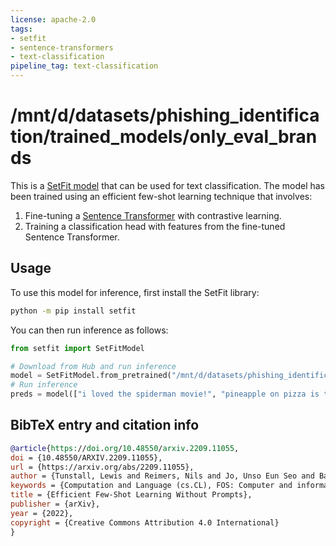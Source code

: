 ```yaml
---
license: apache-2.0
tags:
- setfit
- sentence-transformers
- text-classification
pipeline_tag: text-classification
---
```


# /mnt/d/datasets/phishing_identification/trained_models/only_eval_brands

This is a [SetFit model](https://github.com/huggingface/setfit) that can be used for text classification. The model has been trained using an efficient few-shot learning technique that involves:

1. Fine-tuning a [Sentence Transformer](https://www.sbert.net) with contrastive learning.
2. Training a classification head with features from the fine-tuned Sentence Transformer.

## Usage

To use this model for inference, first install the SetFit library:

```bash
python -m pip install setfit
```

You can then run inference as follows:

```python
from setfit import SetFitModel

# Download from Hub and run inference
model = SetFitModel.from_pretrained("/mnt/d/datasets/phishing_identification/trained_models/only_eval_brands")
# Run inference
preds = model(["i loved the spiderman movie!", "pineapple on pizza is the worst 🤮"])
```

## BibTeX entry and citation info

```bibtex
@article{https://doi.org/10.48550/arxiv.2209.11055,
doi = {10.48550/ARXIV.2209.11055},
url = {https://arxiv.org/abs/2209.11055},
author = {Tunstall, Lewis and Reimers, Nils and Jo, Unso Eun Seo and Bates, Luke and Korat, Daniel and Wasserblat, Moshe and Pereg, Oren},
keywords = {Computation and Language (cs.CL), FOS: Computer and information sciences, FOS: Computer and information sciences},
title = {Efficient Few-Shot Learning Without Prompts},
publisher = {arXiv},
year = {2022},
copyright = {Creative Commons Attribution 4.0 International}
}
```
